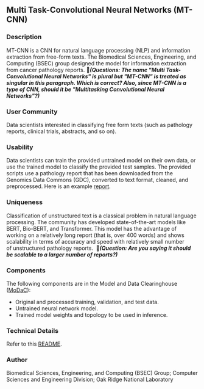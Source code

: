 ## Multi Task-Convolutional Neural Networks (MT-CNN)

### Description
MT-CNN is a CNN for natural language processing (NLP) and information extraction from free-form texts. The Biomedical Sciences, Engineering, and Computing (BSEC) group designed the model for information extraction from cancer pathology reports. &#x1F534;_**(Questions: The name "Multi Task-Convolutional Neural Networks" is plural but "MT-CNN" is treated as singular in this paragraph. Which is correct? Also, since MT-CNN is a type of CNN, should it be "Multitasking Convolutional Neural Networks"?)**_

### User Community
Data scientists interested in classifying free form texts (such as pathology reports, clinical trials, abstracts, and so on). 

### Usability
Data scientists can train the provided untrained model on their own data, or use the trained model to classify the provided test samples. The provided scripts use a pathology report that has been downloaded from the Genomics Data Commons (GDC), converted to text format, cleaned, and preprocessed. Here is an example [report](https://portal.gdc.cancer.gov/legacy-archive/files/a9a42650-4613-448d-895e-4f904285f508).

### Uniqueness
Classification of unstructured text is a classical problem in natural language processing. The community has developed state-of-the-art models like BERT, Bio-BERT, and Transformer. This model has the advantage of working on a relatively long report (that is, over 400 words) and shows scalability in terms of accuracy and speed with relatively small number of unstructured pathology reports. 
&#x1F534;_**(Question: Are you saying it should be scalable to a larger number of reports?)**_

### Components
The following components are in the Model and Data Clearinghouse ([MoDaC](https://modac.cancer.gov/searchTab?dme_data_id=NCI-DME-MS01-7330732)):
* Original and processed training, validation, and test data.
* Untrained neural network model.
* Trained model weights and topology to be used in inference.

### Technical Details
Refer to this [README](README-technical.md). 

### Author
Biomedical Sciences, Engineering, and Computing (BSEC) Group; Computer Sciences and Engineering Division; Oak Ridge National Laboratory
